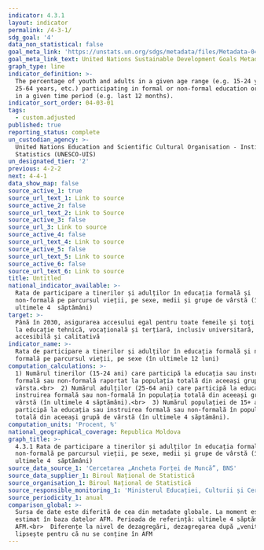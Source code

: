 ```yaml
---
indicator: 4.3.1
layout: indicator
permalink: /4-3-1/
sdg_goal: '4'
data_non_statistical: false
goal_meta_link: 'https://unstats.un.org/sdgs/metadata/files/Metadata-04-03-01.pdf'
goal_meta_link_text: United Nations Sustainable Development Goals Metadata (PDF 210 KB)
graph_type: line
indicator_definition: >-
  The percentage of youth and adults in a given age range (e.g. 15-24 years,
  25-64 years, etc.) participating in formal or non-formal education or training
  in a given time period (e.g. last 12 months).
indicator_sort_order: 04-03-01
tags:
  - custom.adjusted
published: true
reporting_status: complete
un_custodian_agency: >-
  United Nations Education and Scientific Cultural Organisation - Institute of
  Statistics (UNESCO-UIS)
un_designated_tier: '2'
previous: 4-2-2
next: 4-4-1
data_show_map: false
source_active_1: true
source_url_text_1: Link to source
source_active_2: false
source_url_text_2: Link to Source
source_active_3: false
source_url_3: Link to source
source_active_4: false
source_url_text_4: Link to source
source_active_5: false
source_url_text_5: Link to source
source_active_6: false
source_url_text_6: Link to source
title: Untitled
national_indicator_available: >-
  Rata de participare a tinerilor și adulților în educația formală și
  non-formală pe parcursul vieții, pe sexe, medii și grupe de vârstă (în
  ultimele 4  săptămâni)
target: >-
  Până în 2030, asigurarea accesului egal pentru toate femeile și toți bărbații
  la educație tehnică, vocațională și terțiară, inclusiv universitară,
  accesibilă și calitativă
indicator_name: >-
  Rata de participare a tinerilor și adulților în educația formală și non
  formală pe parcursul vieții, pe sexe (în ultimele 12 luni)
computation_calculations: >-
  1) Numărul tinerilor (15-24 ani) care participă la educația sau instruirea
  formală sau non-formală raportat la populația totală din aceeași grupă de
  vârsta.<br>  2) Numărul adulților (25-64 ani) care participă la educația sau
  instruirea formală sau non-formală în populația totală din aceeași grupă de
  vârstă (în ultimele 4 săptămâni).<br>  3) Numărul populației de 15+ ani care
  participă la educația sau instruirea formală sau non-formală în populația
  totală din aceeași grupă de vârstă (în ultimele 4 săptămâni).
computation_units: 'Procent, %'
national_geographical_coverage: Republica Moldova
graph_title: >-
  4.3.1 Rata de participare a tinerilor și adulților în educația formală și
  non-formală pe parcursul vieții, pe sexe, medii și grupe de vârstă (în
  ultimele 4  săptămâni)
source_data_source_1: 'Cercetarea „Ancheta Forței de Muncă”, BNS'
source_data_supplier_1: Biroul Național de Statistică
source_organisation_1: Biroul Național de Statistică
source_responsible_monitoring_1: 'Ministerul Educației, Culturii și Cercetării'
source_periodicity_1: anual
comparison_global: >-
  Sursa de date este diferită de cea din metadate globale. La moment este
  estimat în baza datelor AFM. Perioada de referință: ultimele 4 săptămâni în
  AFM.<br>  Diferențe la nivel de dezagregări, dezagregarea după „venituri”
  lipsește pentru că nu se conține în AFM
---
```

